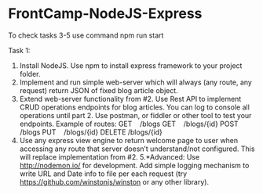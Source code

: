 # FrontCamp-NodeJS-Express

To check tasks 3-5 use command npm run start

Task 1:
1. Install NodeJS. Use npm to install express framework to your project folder.
2. Implement and run simple web-server which will always (any route, any request) return JSON of fixed blog article object.
3. Extend web-server functionality from #2. Use Rest API to implement CRUD operations endpoints for blog articles. You can log to console all operations until part 2. Use postman, or fiddler or other tool to test your endpoints.
Example of routes:
GET    /blogs
GET    /blogs/{id}
POST   /blogs
PUT    /blogs/{id}
DELETE /blogs/{id}
4. Use any express view engine to return welcome page to user when accessing any route that server doesn’t understand/not configured. This will replace implementation from #2.
5.*Advanced:
Use http://nodemon.io/ for development.
Add simple logging mechanism to write URL and Date info to file per each request (try https://github.com/winstonjs/winston or any other library).
